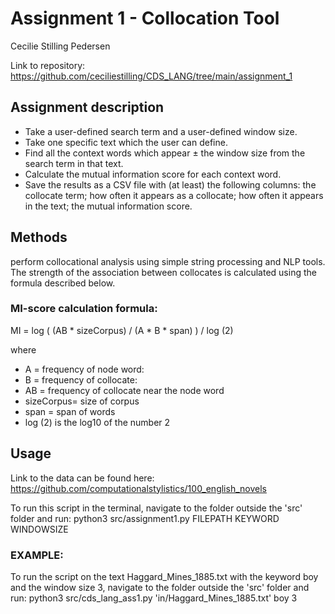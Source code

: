 
# Assignment 1 - Collocation Tool

Cecilie Stilling Pedersen

Link to repository: https://github.com/ceciliestilling/CDS_LANG/tree/main/assignment_1

## Assignment description

* Take a user-defined search term and a user-defined window size.
* Take one specific text which the user can define.
* Find all the context words which appear ± the window size from the search term in that text.
* Calculate the mutual information score for each context word.
* Save the results as a CSV file with (at least) the following columns: the collocate term; how often it appears as a collocate; how often it appears in the text; the mutual information score.

## Methods
perform collocational analysis using simple string processing and NLP tools. The strength of the association between collocates is calculated using the formula described below.

### MI-score calculation formula:

MI = log ( (AB * sizeCorpus) / (A * B * span) ) / log (2)
 
where 
- A = frequency of node word:
- B = frequency of collocate:
- AB = frequency of collocate near the node word
- sizeCorpus= size of corpus
- span = span of words
- log (2) is the log10 of the number 2


## Usage
Link to the data can be found here: https://github.com/computationalstylistics/100_english_novels


To run this script in the terminal, navigate to the folder outside the 'src' folder and run:
python3 src/assignment1.py FILEPATH KEYWORD WINDOWSIZE
 
### EXAMPLE:
To run the script on the text Haggard_Mines_1885.txt with the keyword boy and the window size 3, navigate to the folder outside the 'src' folder and run:
  python3 src/cds_lang_ass1.py 'in/Haggard_Mines_1885.txt' boy 3
